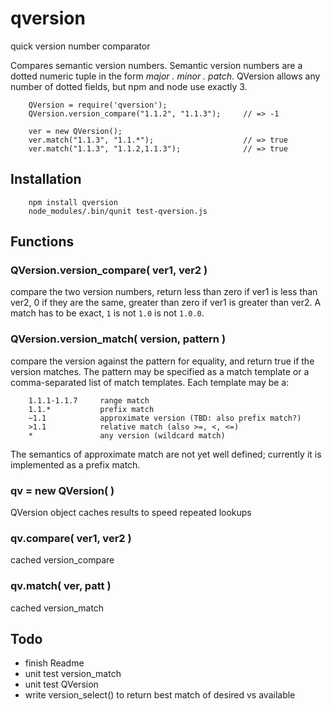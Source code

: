 qversion
========

quick version number comparator

Compares semantic version numbers.  Semantic version numbers are a dotted
numeric tuple in the form _major . minor . patch_.  QVersion allows any number
of dotted fields, but npm and node use exactly 3.

        QVersion = require('qversion');
        QVersion.version_compare("1.1.2", "1.1.3");     // => -1

        ver = new QVersion();
        ver.match("1.1.3", "1.1.*");                    // => true
        ver.match("1.1.3", "1.1.2,1.1.3");              // => true

## Installation

        npm install qversion
        node_modules/.bin/qunit test-qversion.js

## Functions

### QVersion.version_compare( ver1, ver2 )

compare the two version numbers, return less than zero if ver1 is less than
ver2, 0 if they are the same, greater than zero if ver1 is greater than ver2.
A match has to be exact, `1` is not `1.0` is not `1.0.0`.

### QVersion.version_match( version, pattern )

compare the version against the pattern for equality, and return true if the
version matches.  The pattern may be specified as a match template or a
comma-separated list of match templates.  Each template may be a:

        1.1.1-1.1.7     range match
        1.1.*           prefix match
        ~1.1            approximate version (TBD: also prefix match?)
        >1.1            relative match (also >=, <, <=)
        *               any version (wildcard match)

The semantics of approximate match are not yet well defined; currently it is
implemented as a prefix match.

### qv = new QVersion( )

QVersion object caches results to speed repeated lookups

### qv.compare( ver1, ver2 )

cached version_compare

### qv.match( ver, patt )

cached version_match


## Todo

- finish Readme
- unit test version_match
- unit test QVersion
- write version_select() to return best match of desired vs available
